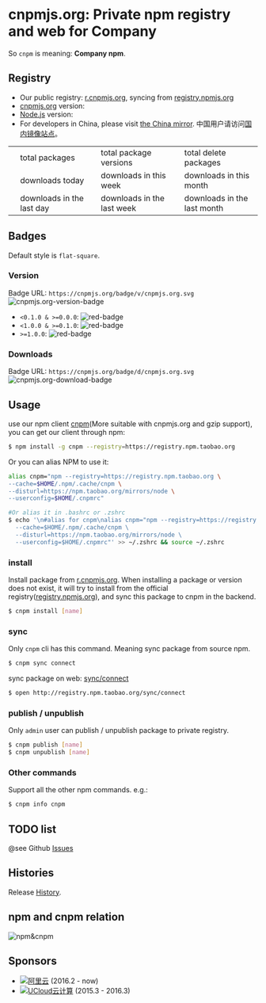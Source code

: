 # cnpmjs.org: Private npm registry and web for Company

So `cnpm` is meaning: **Company npm**.

## Registry

- Our public registry: [r.cnpmjs.org](//r.cnpmjs.org), syncing from [registry.npmjs.org](https://registry.npmjs.org)
- [cnpmjs.org](/) version: <span id="app-version"></span>
- [Node.js](https://nodejs.org) version: <span id="node-version"></span>
- For developers in China, please visit [the China mirror](https://npm.taobao.org). 中国用户请访问[国内镜像站点](https://npm.taobao.org/)。

<div class="ant-table">
<table class="downloads">
  <tbody>
    <tr>
      <td class="count" id="total-packages"></td><td>total packages</td>
      <td class="count" id="total-versions"></td><td>total package versions</td>
      <td class="count" id="total-deletes"></td><td>total delete packages</td>
    </tr>
    <tr>
      <td class="count"></td><td> downloads today</td>
      <td class="count"></td><td> downloads in this week</td>
      <td class="count"></td><td> downloads in this month</td>
    </tr>
    <tr>
      <td class="count"></td><td> downloads in the last day</td>
      <td class="count"></td><td> downloads in the last week</td>
      <td class="count"></td><td> downloads in the last month</td>
    </tr>
  </tbody>
</table>
</div>

<div class="sync" style="display:none;">
  <h3>Sync Status</h3>
  <p id="sync-model"></p>
  <p>Last sync time is <span id="last-sync-time"></span>. </p>
  <div class="ant-alert ant-alert-info syncing">
    <span class="anticon ant-alert-icon anticon-info-circle"></span>
    <span class="ant-alert-description">The sync worker is working in the backend now. </span>
  </div>
  <div class="ant-table">
  <table class="sync-status">
    <tbody>
      <tr>
        <td><span id="need-sync"></span> packages need to be sync</td>
        <td class="syncing"><span id="left-sync"></span> packages and dependencies waiting for sync</td>
        <td><span id="percent-sync"></span>% progress</td>
      </tr>
      <tr>
        <td><span id="success-sync"></span> packages and dependencies sync successed</td>
        <td><span id="fail-sync"></span> packages and dependencies sync failed</td>
        <td>last success: <span id="last-success-name"></span></td>
      </tr>
    </tbody>
  </table>
  </div>
</div>

<script src="/js/readme.js"></script>

## Badges

Default style is `flat-square`.

### Version

Badge URL: `https://cnpmjs.org/badge/v/cnpmjs.org.svg` ![cnpmjs.org-version-badge](//cnpmjs.org/badge/v/cnpmjs.org.svg)

* `<0.1.0 & >=0.0.0`: ![red-badge](https://dn-img-shields-io.qbox.me/badge/cnpm-0.0.1-red.svg?style=flat-square)
* `<1.0.0 & >=0.1.0`: ![red-badge](https://dn-img-shields-io.qbox.me/badge/cnpm-0.1.0-green.svg?style=flat-square)
* `>=1.0.0`: ![red-badge](https://dn-img-shields-io.qbox.me/badge/cnpm-1.0.0-blue.svg?style=flat-square)

### Downloads

Badge URL: `https://cnpmjs.org/badge/d/cnpmjs.org.svg` ![cnpmjs.org-download-badge](//cnpmjs.org/badge/d/cnpmjs.org.svg)

## Usage

use our npm client [cnpm](https://github.com/cnpm/cnpm)(More suitable with cnpmjs.org and gzip support), you can get our client through npm:

```bash
$ npm install -g cnpm --registry=https://registry.npm.taobao.org
```

Or you can alias NPM to use it:

```bash
alias cnpm="npm --registry=https://registry.npm.taobao.org \
--cache=$HOME/.npm/.cache/cnpm \
--disturl=https://npm.taobao.org/mirrors/node \
--userconfig=$HOME/.cnpmrc"

#Or alias it in .bashrc or .zshrc
$ echo '\n#alias for cnpm\nalias cnpm="npm --registry=https://registry.npm.taobao.org \
  --cache=$HOME/.npm/.cache/cnpm \
  --disturl=https://npm.taobao.org/mirrors/node \
  --userconfig=$HOME/.cnpmrc"' >> ~/.zshrc && source ~/.zshrc
```

### install

Install package from [r.cnpmjs.org](//r.cnpmjs.org). When installing a package or version does not exist, it will try to install from the official registry([registry.npmjs.org](https://registry.npmjs.org)), and sync this package to cnpm in the backend.

```bash
$ cnpm install [name]
```

### sync

Only `cnpm` cli has this command. Meaning sync package from source npm.

```bash
$ cnpm sync connect
```

sync package on web: [sync/connect](/sync/connect)

```bash
$ open http://registry.npm.taobao.org/sync/connect
```

### publish / unpublish

Only `admin` user can publish / unpublish package to private registry.

```bash
$ cnpm publish [name]
$ cnpm unpublish [name]
```

### Other commands

Support all the other npm commands. e.g.:

```bash
$ cnpm info cnpm
```

## TODO list

@see Github [Issues](https://github.com/cnpm/cnpmjs.org/issues)

## Histories

Release [History](/history).

## npm and cnpm relation

![npm&cnpm](https://dn-cnpm.qbox.me/cnpm-npm-relation.png)

## Sponsors

- [![阿里云](https://static.aliyun.com/images/www-summerwind/logo.gif)](http://click.aliyun.com/m/4288/) (2016.2 - now)
- [![UCloud云计算](https://www.ucloud.cn/static/style/images/about/logo.png)](http://www.ucloud.cn?sem=sdk-CNPMJS) (2015.3 - 2016.3)
